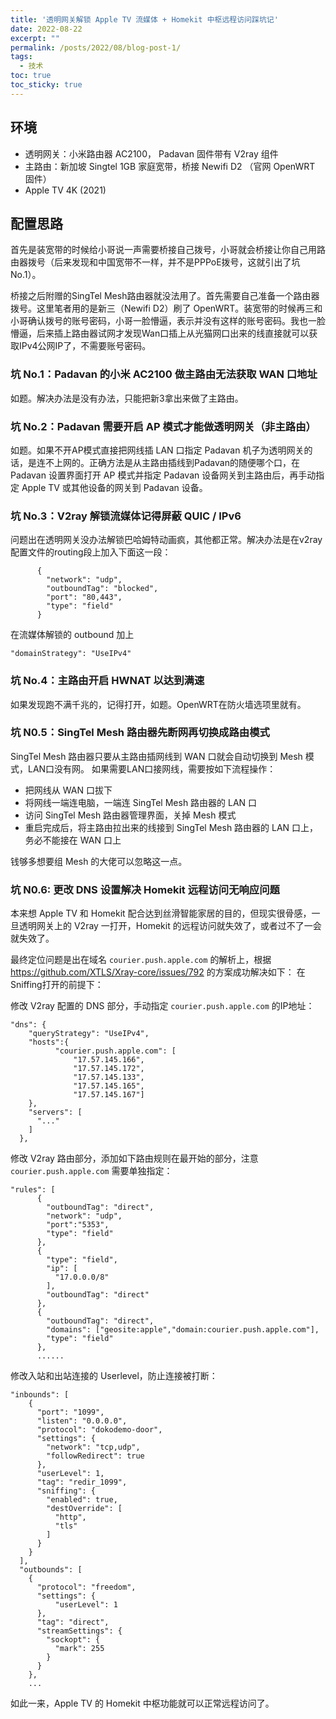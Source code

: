 ```yaml
---
title: '透明网关解锁 Apple TV 流媒体 + Homekit 中枢远程访问踩坑记'
date: 2022-08-22
excerpt: ""
permalink: /posts/2022/08/blog-post-1/
tags:
  - 技术
toc: true
toc_sticky: true
---
```


## 环境

- 透明网关：小米路由器 AC2100， Padavan 固件带有 V2ray 组件
- 主路由：新加坡 Singtel 1GB 家庭宽带，桥接 Newifi D2 （官网 OpenWRT 固件）
- Apple TV 4K (2021)

## 配置思路

首先是装宽带的时候给小哥说一声需要桥接自己拨号，小哥就会桥接让你自己用路由器拨号（后来发现和中国宽带不一样，并不是PPPoE拨号，这就引出了坑 No.1）。

桥接之后附赠的SingTel Mesh路由器就没法用了。首先需要自己准备一个路由器拨号。这里笔者用的是新三（Newifi D2）刷了 OpenWRT。装宽带的时候再三和小哥确认拨号的账号密码，小哥一脸懵逼，表示并没有这样的账号密码。我也一脸懵逼，后来插上路由器试网才发现Wan口插上从光猫网口出来的线直接就可以获取IPv4公网IP了，不需要账号密码。

### 坑 No.1：Padavan 的小米 AC2100 做主路由无法获取 WAN 口地址

如题。解决办法是没有办法，只能把新3拿出来做了主路由。

### 坑 No.2：Padavan 需要开启 AP 模式才能做透明网关（非主路由）

如题。如果不开AP模式直接把网线插 LAN 口指定 Padavan 机子为透明网关的话，是连不上网的。正确方法是从主路由插线到Padavan的随便哪个口，在 Padavan 设置界面打开 AP 模式并指定 Padavan 设备网关到主路由后，再手动指定 Apple TV 或其他设备的网关到 Padavan 设备。

### 坑 No.3：V2ray 解锁流媒体记得屏蔽 QUIC / IPv6

问题出在透明网关没办法解锁巴哈姆特动画疯，其他都正常。解决办法是在v2ray配置文件的routing段上加入下面这一段：

```
      {
        "network": "udp",
        "outboundTag": "blocked",
        "port": "80,443",
        "type": "field"
      }
```

在流媒体解锁的 outbound 加上

```
"domainStrategy": "UseIPv4"
```

### 坑 No.4：主路由开启 HWNAT 以达到满速

如果发现跑不满千兆的，记得打开，如题。OpenWRT在防火墙选项里就有。

### 坑 N0.5：SingTel Mesh 路由器先断网再切换成路由模式

SingTel Mesh 路由器只要从主路由插网线到 WAN 口就会自动切换到 Mesh 模式，LAN口没有网。 如果需要LAN口接网线，需要按如下流程操作：

- 把网线从 WAN 口拔下
- 将网线一端连电脑，一端连 SingTel Mesh 路由器的 LAN 口
- 访问 SingTel Mesh 路由器管理界面，关掉 Mesh 模式
- 重启完成后，将主路由拉出来的线接到 SingTel Mesh 路由器的 LAN 口上，务必不能接在 WAN 口上

钱够多想要组 Mesh 的大佬可以忽略这一点。

### 坑 N0.6: 更改 DNS 设置解决 Homekit 远程访问无响应问题

本来想 Apple TV 和 Homekit 配合达到丝滑智能家居的目的，但现实很骨感，一旦透明网关上的 V2ray 一打开，Homekit 的远程访问就失效了，或者过不了一会就失效了。

最终定位问题是出在域名 `courier.push.apple.com` 的解析上，根据 https://github.com/XTLS/Xray-core/issues/792 的方案成功解决如下：
在Sniffing打开的前提下：

修改 V2ray 配置的 DNS 部分，手动指定 `courier.push.apple.com` 的IP地址：

```
"dns": {
    "queryStrategy": "UseIPv4",
    "hosts":{
          "courier.push.apple.com": [
              "17.57.145.166",
              "17.57.145.172",
              "17.57.145.133",
              "17.57.145.165",
              "17.57.145.167"]
    },
    "servers": [
      "..."
    ]
  },
```

修改 V2ray 路由部分，添加如下路由规则在最开始的部分，注意 `courier.push.apple.com` 需要单独指定：

```
"rules": [
      {
        "outboundTag": "direct",
        "network": "udp",
        "port":"5353",
        "type": "field"
      },
      {
        "type": "field",
        "ip": [
          "17.0.0.0/8"
        ],
        "outboundTag": "direct"
      },
      {
        "outboundTag": "direct",
        "domains": ["geosite:apple","domain:courier.push.apple.com"],
        "type": "field"
      },
      ......
```

修改入站和出站连接的 Userlevel，防止连接被打断：

```
"inbounds": [
    {
      "port": "1099",
      "listen": "0.0.0.0",
      "protocol": "dokodemo-door",
      "settings": {
        "network": "tcp,udp",
        "followRedirect": true
      },
      "userLevel": 1,
      "tag": "redir_1099",
      "sniffing": {
        "enabled": true,
        "destOverride": [
          "http",
          "tls"
        ]
      }
    }
  ],
  "outbounds": [
    {
      "protocol": "freedom",
      "settings": {
          "userLevel": 1
      },
      "tag": "direct",
      "streamSettings": {
        "sockopt": {
          "mark": 255
        }
      }
    },
    ...
```

如此一来，Apple TV 的 Homekit 中枢功能就可以正常远程访问了。
